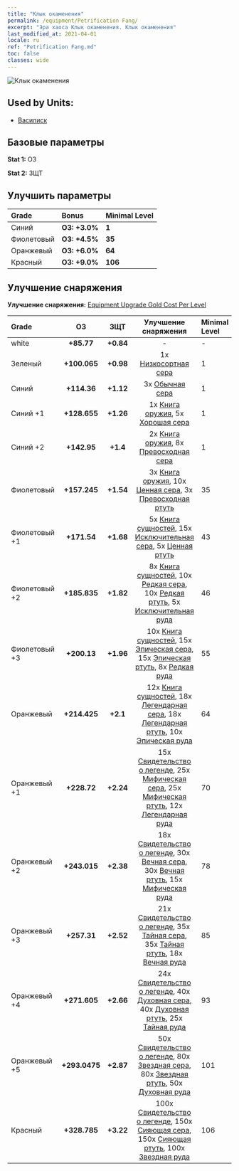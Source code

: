 ```yaml
---
title: "Клык окаменения"
permalink: /equipment/Petrification Fang/
excerpt: "Эра хаоса Клык окаменения. Клык окаменения"
last_modified_at: 2021-04-01
locale: ru
ref: "Petrification Fang.md"
toc: false
classes: wide
---
```


  ![Клык окаменения](/images/e/e_8044.png)

## Used by Units:

* [Василиск](/ru/units/Basilisk/) 


## Базовые параметры
 **Stat 1:** ОЗ

 **Stat 2:** ЗЩТ

## Улучшить параметры

  |     Grade    |   Bonus | Minimal Level | 
  |:-------------|:--------|:--------------| 
  | Синий | **ОЗ: +3.0%** | **1** | 
  | Фиолетовый | **ОЗ: +4.5%** | **35** | 
  | Оранжевый | **ОЗ: +6.0%** | **64** | 
  | Красный | **ОЗ: +9.0%** | **106** | 


## Улучшение снаряжения
 **Улучшение снаряжения:** [Equipment Upgrade Gold Cost Per Level](/equipment/EquipmentUpgradeCostPerLevel/) 

  |          Grade      | ОЗ | ЗЩТ | Улучшение снаряжения | Minimal Level |
  |:--------------------|:---------:|:---------:|:----------------:|:--------------|
  | white | **+85.77** | **+0.84** | - | - |
  | Зеленый | **+100.065** | **+0.98** | 1x [Низкосортная сера](/ru/Items/mat_3/) | 1 |
  | Синий | **+114.36** | **+1.12** | 3x [Обычная сера](/ru/Items/mat_9/) | 1 |
  | Синий +1 | **+128.655** | **+1.26** | 1x [Книга оружия](/ru/Items/mat_18/), 5x [Хорошая сера](/ru/Items/mat_15/) | 1 |
  | Синий +2 | **+142.95** | **+1.4** | 2x [Книга оружия](/ru/Items/mat_25/), 8x [Превосходная сера](/ru/Items/mat_22/) | 1 |
  | Фиолетовый | **+157.245** | **+1.54** | 3x [Книга оружия](/ru/Items/mat_32/), 10x [Ценная сера](/ru/Items/mat_29/), 3x [Превосходная ртуть](/ru/Items/mat_21/) | 35 |
  | Фиолетовый +1 | **+171.54** | **+1.68** | 5x [Книга сущностей](/ru/Items/mat_39/), 15x [Исключительная сера](/ru/Items/mat_36/), 5x [Ценная ртуть](/ru/Items/mat_28/) | 43 |
  | Фиолетовый +2 | **+185.835** | **+1.82** | 8x [Книга сущностей](/ru/Items/mat_46/), 10x [Редкая сера](/ru/Items/mat_43/), 10x [Редкая ртуть](/ru/Items/mat_42/), 5x [Исключительная руда](/ru/Items/mat_33/) | 46 |
  | Фиолетовый +3 | **+200.13** | **+1.96** | 10x [Книга сущностей](/ru/Items/mat_53/), 15x [Эпическая сера](/ru/Items/mat_50/), 15x [Эпическая ртуть](/ru/Items/mat_49/), 8x [Редкая руда](/ru/Items/mat_40/) | 55 |
  | Оранжевый | **+214.425** | **+2.1** | 12x [Книга сущностей](/ru/Items/mat_60/), 18x [Легендарная сера](/ru/Items/mat_57/), 18x [Легендарная ртуть](/ru/Items/mat_56/), 10x [Эпическая руда](/ru/Items/mat_47/) | 64 |
  | Оранжевый +1 | **+228.72** | **+2.24** | 15x [Свидетельство о легенде](/ru/Items/mat_67/), 25x [Мифическая сера](/ru/Items/mat_64/), 25x [Мифическая ртуть](/ru/Items/mat_63/), 12x [Легендарная руда](/ru/Items/mat_54/) | 70 |
  | Оранжевый +2 | **+243.015** | **+2.38** | 18x [Свидетельство о легенде](/ru/Items/mat_74/), 30x [Вечная сера](/ru/Items/mat_71/), 30x [Вечная ртуть](/ru/Items/mat_70/), 15x [Мифическая руда](/ru/Items/mat_61/) | 78 |
  | Оранжевый +3 | **+257.31** | **+2.52** | 21x [Свидетельство о легенде](/ru/Items/mat_81/), 35x [Тайная сера](/ru/Items/mat_78/), 35x [Тайная ртуть](/ru/Items/mat_77/), 18x [Вечная руда](/ru/Items/mat_68/) | 85 |
  | Оранжевый +4 | **+271.605** | **+2.66** | 24x [Свидетельство о легенде](/ru/Items/mat_88/), 40x [Духовная сера](/ru/Items/mat_85/), 40x [Духовная ртуть](/ru/Items/mat_84/), 25x [Тайная руда](/ru/Items/mat_75/) | 93 |
  | Оранжевый +5 | **+293.0475** | **+2.87** | 50x [Свидетельство о легенде](/ru/Items/mat_95/), 80x [Звездная сера](/ru/Items/mat_92/), 80x [Звездная ртуть](/ru/Items/mat_91/), 50x [Духовная руда](/ru/Items/mat_82/) | 101 |
  | Красный | **+328.785** | **+3.22** | 100x [Свидетельство о легенде](/ru/Items/mat_102/), 150x [Сияющая сера](/ru/Items/mat_99/), 150x [Сияющая ртуть](/ru/Items/mat_98/), 100x [Звездная руда](/ru/Items/mat_89/) | 106 |

